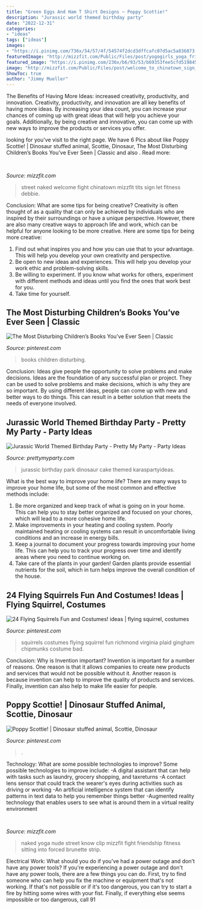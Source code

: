 ```yaml
---
title: "Green Eggs And Ham T Shirt Designs ~ Poppy Scottie!"
description: "Jurassic world themed birthday party"
date: "2022-12-31"
categories:
- "ideas"
tags: ["ideas"]
images:
- "https://i.pinimg.com/736x/54/57/4f/54574f2dcd3dffcafc07d5ac5a836873--little-children-little-golden-books.jpg"
featuredImage: "http://mizzfit.com/Public/Files/post/yogogirls_yoga_friendship_women_connection_mizzfit_0be4e22ee8.jpg"
featured_image: "https://i.pinimg.com/236x/b6/93/53/b69353fee5cfd5198455a281203b04be--richmond-virginia-squirrels.jpg"
image: "http://mizzfit.com/Public/Files/post/welcome_to_chinatown_sign_nyc_mizzfit_4fc4e91762.jpg"
ShowToc: true
author: "Jimmy Mueller"
---
```



The Benefits of Having More Ideas: increased creativity, productivity, and innovation.
Creativity, productivity, and innovation are all key benefits of having more ideas. By increasing your idea count, you can increase your chances of coming up with great ideas that will help you achieve your goals. Additionally, by being creative and innovative, you can come up with new ways to improve the products or services you offer.

	

		
looking for  you've visit to the right page. We have 6 Pics about  like Poppy Scottie! | Dinosaur stuffed animal, Scottie, Dinosaur, The Most Disturbing Children’s Books You’ve Ever Seen | Classic and also . Read more:
		
    
## 

<img loading=lazy src="http://mizzfit.com/Public/Files/post/welcome_to_chinatown_sign_nyc_mizzfit_4fc4e91762.jpg" onerror="this.onerror=null;this.src='https://tse4.mm.bing.net/th?id=OIP.bIWYAelrOy25bRewtRub7QHaEx&amp;pid=15.1';" alt="">

_Source: mizzfit.com_

>street naked welcome fight chinatown mizzfit tits sign let fitness debbie. 

	

Conclusion: What are some tips for being creative?
Creativity is often thought of as a quality that can only be achieved by individuals who are inspired by their surroundings or have a unique perspective. However, there are also many creative ways to approach life and work, which can be helpful for anyone looking to be more creative. Here are some tips for being more creative: 
1) Find out what inspires you and how you can use that to your advantage. This will help you develop your own creativity and perspective. 
2) Be open to new ideas and experiences. This will help you develop your work ethic and problem-solving skills. 
3) Be willing to experiment. If you know what works for others, experiment with different methods and ideas until you find the ones that work best for you. 
4) Take time for yourself.

    
## The Most Disturbing Children’s Books You’ve Ever Seen | Classic

<img loading=lazy src="https://i.pinimg.com/736x/54/57/4f/54574f2dcd3dffcafc07d5ac5a836873--little-children-little-golden-books.jpg" onerror="this.onerror=null;this.src='https://tse2.mm.bing.net/th?id=OIP.aEeW4EoT8CFmu6LVO2QsSwD-Es&amp;pid=15.1';" alt="The Most Disturbing Children’s Books You’ve Ever Seen | Classic">

_Source: pinterest.com_

>books children disturbing. 

	

Conclusion: Ideas give people the opportunity to solve problems and make decisions.
Ideas are the foundation of any successful plan or project. They can be used to solve problems and make decisions, which is why they are so important. By using different ideas, people can come up with new and better ways to do things. This can result in a better solution that meets the needs of everyone involved.

    
## Jurassic World Themed Birthday Party - Pretty My Party - Party Ideas

<img loading=lazy src="https://zolpwsuwoq-flywheel.netdna-ssl.com/wp-content/uploads/2020/04/Jurassic-World-Cake.jpg" onerror="this.onerror=null;this.src='https://tse4.mm.bing.net/th?id=OIP.e1Yq6eMFV7RSto3uSRQS8wHaJQ&amp;pid=15.1';" alt="Jurassic World Themed Birthday Party - Pretty My Party - Party Ideas">

_Source: prettymyparty.com_

>jurassic birthday park dinosaur cake themed karaspartyideas. 

	

What is the best way to improve your home life?
There are many ways to improve your home life, but some of the most common and effective methods include: 
1. Be more organized and keep track of what is going on in your home. This can help you to stay better organized and focused on your chores, which will lead to a more cohesive home life. 
2. Make improvements in your heating and cooling system. Poorly maintained heating or cooling systems can result in uncomfortable living conditions and an increase in energy bills. 
3. Keep a journal to document your progress towards improving your home life. This can help you to track your progress over time and identify areas where you need to continue working on. 
4. Take care of the plants in your garden! Garden plants provide essential nutrients for the soil, which in turn helps improve the overall condition of the house.

    
## 24 Flying Squirrels Fun And Costumes! Ideas | Flying Squirrel, Costumes

<img loading=lazy src="https://i.pinimg.com/236x/b6/93/53/b69353fee5cfd5198455a281203b04be--richmond-virginia-squirrels.jpg" onerror="this.onerror=null;this.src='https://tse2.mm.bing.net/th?id=OIP.FoyN6wNJQHUSgXSxMkx-2QDIEs&amp;pid=15.1';" alt="24 Flying Squirrels Fun and Costumes! ideas | flying squirrel, costumes">

_Source: pinterest.com_

>squirrels costumes flying squirrel fun richmond virginia plaid gingham chipmunks costume bad. 

	

Conclusion: Why is Invention important?
Invention is important for a number of reasons. One reason is that it allows companies to create new products and services that would not be possible without it. Another reason is because invention can help to improve the quality of products and services. Finally, invention can also help to make life easier for people.

    
## Poppy Scottie! | Dinosaur Stuffed Animal, Scottie, Dinosaur

<img loading=lazy src="https://i.pinimg.com/736x/79/be/8e/79be8e6d17375b15ef10824d7c38b9b1--poppies.jpg" onerror="this.onerror=null;this.src='https://tse2.mm.bing.net/th?id=OIP.9VVd9GEzeTqI8zi87Q6uaQHaGk&amp;pid=15.1';" alt="Poppy Scottie! | Dinosaur stuffed animal, Scottie, Dinosaur">

_Source: pinterest.com_

>. 

	

Technology: What are some possible technologies to improve?
Some possible technologies to improve include: 
-A digital assistant that can help with tasks such as laundry, grocery shopping, and taxreturns 
-A contact lens sensor that could track the wearer's eyes during activities such as driving or working 
-An artificial intelligence system that can identify patterns in text data to help you remember things better 
-Augmented reality technology that enables users to see what is around them in a virtual reality environment

    
## 

<img loading=lazy src="http://mizzfit.com/Public/Files/post/yogogirls_yoga_friendship_women_connection_mizzfit_0be4e22ee8.jpg" onerror="this.onerror=null;this.src='https://tse4.mm.bing.net/th?id=OIP.18e0BgKx2BL2wjdHwK_pswHaF2&amp;pid=15.1';" alt="">

_Source: mizzfit.com_

>naked yoga nude street know clip mizzfit fight friendship fitness sitting into forced brunette strip. 

	

Electrical Work: What should you do if you’ve had a power outage and don’t have any power tools?
If you're experiencing a power outage and don't have any power tools, there are a few things you can do. First, try to find someone who can help you fix the machine or equipment that's not working. If that's not possible or if it's too dangerous, you can try to start a fire by hitting some wires with your fist. Finally, if everything else seems impossible or too dangerous, call 91
